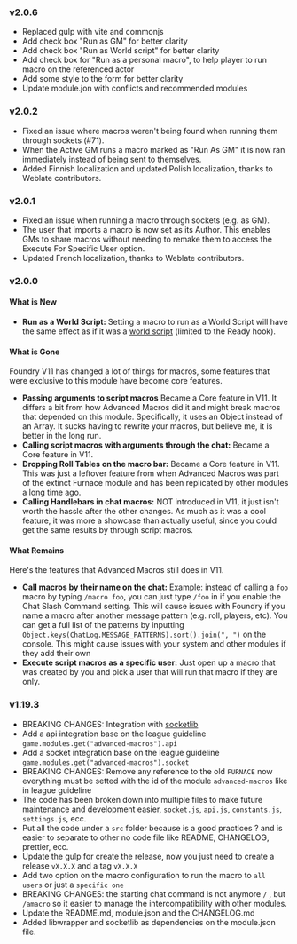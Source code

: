 ### v2.0.6

- Replaced gulp with vite and commonjs
- Add check box "Run as GM" for better clarity
- Add check box "Run as World script" for better clarity
- Add check box for "Run as a personal macro", to help player to run macro on the referenced actor
- Add some style to the form for better clarity
- Update module.jon with conflicts and recommended modules

### v2.0.2
- Fixed an issue where macros weren't being found when running them through sockets (#71).
- When the Active GM runs a macro marked as "Run As GM" it is now ran immediately instead of being sent to themselves.
- Added Finnish localization and updated Polish localization, thanks to Weblate contributors.

### v2.0.1
- Fixed an issue when running a macro through sockets (e.g. as GM).
- The user that imports a macro is now set as its Author. This enables GMs to share macros without needing to remake them to access the Execute For Specific User option.
- Updated French localization, thanks to Weblate contributors.

### v2.0.0
#### What is New
- **Run as a World Script:** Setting a macro to run as a World Script will have the same effect as if it was a [world script](https://foundryvtt.wiki/en/basics/world-scripts) (limited to the Ready hook).

#### What is Gone
Foundry V11 has changed a lot of things for macros, some features that were exclusive to this module have become core features.

- **Passing arguments to script macros** Became a Core feature in V11. It differs a bit from how Advanced Macros did it and might break macros that depended on this module.
Specifically, it uses an Object instead of an Array. It sucks having to rewrite your macros, but believe me, it is better in the long run.
-  **Calling script macros with arguments through the chat:** Became a Core feature in V11.
- **Dropping Roll Tables on the macro bar:** Became a Core feature in V11. This was just a leftover feature from when Advanced Macros was part of the extinct Furnace module and has been replicated by other modules a long time ago.
- **Calling Handlebars in chat macros:** NOT introduced in V11, it just isn't worth the hassle after the other changes.
As much as it was a cool feature, it was more a showcase than actually useful, since you could get the same results by through script macros.

#### What Remains
Here's the features that Advanced Macros still does in V11.

- **Call macros by their name on the chat:** Example: instead of calling a `foo` macro  by typing `/macro foo`, you can just type `/foo` in if you enable the Chat Slash Command setting.
This will cause issues with Foundry if you name a macro after another message pattern (e.g. roll, players, etc). You can get a full list of the patterns by inputting `Object.keys(ChatLog.MESSAGE_PATTERNS).sort().join(", ")` on the console.
This might cause issues with your system and other modules if they add their own 
- **Execute script macros as a specific user:** Just open up a macro that was created by you and pick a user that will run that macro if they are only.

### v1.19.3

- BREAKING CHANGES: Integration with [socketlib](https://github.com/manuelVo/foundryvtt-socketlib)
- Add a api integration base on the league guideline `game.modules.get("advanced-macros").api`
- Add a socket integration base on the league guideline `game.modules.get("advanced-macros").socket`
- BREAKING CHANGES: Remove any reference to the old `FURNACE` now everything must be setted with the id of the module `advanced-macros` like in league guideline
- The code has been broken down into multiple files to make future maintenance and development easier, `socket.js`, `api.js`, `constants.js`, `settings.js`, ecc.
- Put all the code under a `src` folder because is a good practices ? and is easier to separate to other no code file like README, CHANGELOG, prettier, ecc.
- Update the gulp for create the release, now you just need to create a release `vX.X.X` and a tag `vX.X.X` 
- Add two option on the macro configuration to run the macro to `all users` or just a `specific one`
- BREAKING CHANGES: the starting chat command is not anymore `/` , but `/amacro` so it easier to manage the intercompatibility with other modules.
- Update the README.md, module.json and the CHANGELOG.md
- Added libwrapper and socketlib as dependencies on the module.json file.
